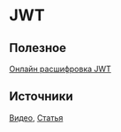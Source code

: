 # JWT
## Полезное
[Онлайн расшифровка JWT](https://jwt.io)

## Источники
[Видео](https://www.youtube.com/watch?v=J5bIPtEbS0Q), [Статья](https://courses.prettyprinted.com/blog/9857/authenicating-flask-api-using-json-web-tokens)
